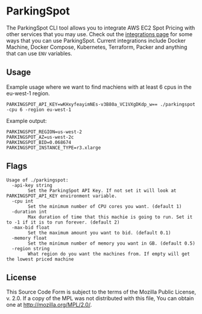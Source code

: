 # ParkingSpot

The ParkingSpot CLI tool allows you to integrate AWS EC2 Spot Pricing
with other services that you may use. Check out
the [integrations page](https://www.parkingspot.bid/integrations) for
some ways that you can use ParkingSpot. Current integrations include
Docker Machine, Docker Compose, Kubernetes, Terraform, Packer and
anything that can use `ENV` variables.

## Usage

Example usage where we want to find machiens with at least 6 cpus in the eu-west-1 region.

```
PARKINGSPOT_API_KEY=wKHxyfeayimNEs-v3B80a_VC1VXgDKdp_w== ./parkingspot -cpu 6 -region eu-west-1
```

Example output:

```
PARKINGSPOT_REGION=us-west-2
PARKINGSPOT_AZ=us-west-2c
PARKINGSPOT_BID=0.068674
PARKINGSPOT_INSTANCE_TYPE=r3.xlarge
```

## Flags

```
Usage of ./parkingspot:
  -api-key string
        Set the ParkingSpot API Key. If not set it will look at PARKINGSPOT_API_KEY environment variable.
  -cpu int
        Set the minimum number of CPU cores you want. (default 1)
  -duration int
        Max duration of time that this machie is going to run. Set it to -1 if it is to run forever. (default 2)
  -max-bid float
        Set the maximum amount you want to bid. (default 0.1)
  -memory float
        Set the minimum number of memory you want in GB. (default 0.5)
  -region string
        What region do you want the machines from. If empty will get the lowest priced machine
```


## License

This Source Code Form is subject to the terms of the Mozilla Public
License, v. 2.0. If a copy of the MPL was not distributed with this
file, You can obtain one at http://mozilla.org/MPL/2.0/.
